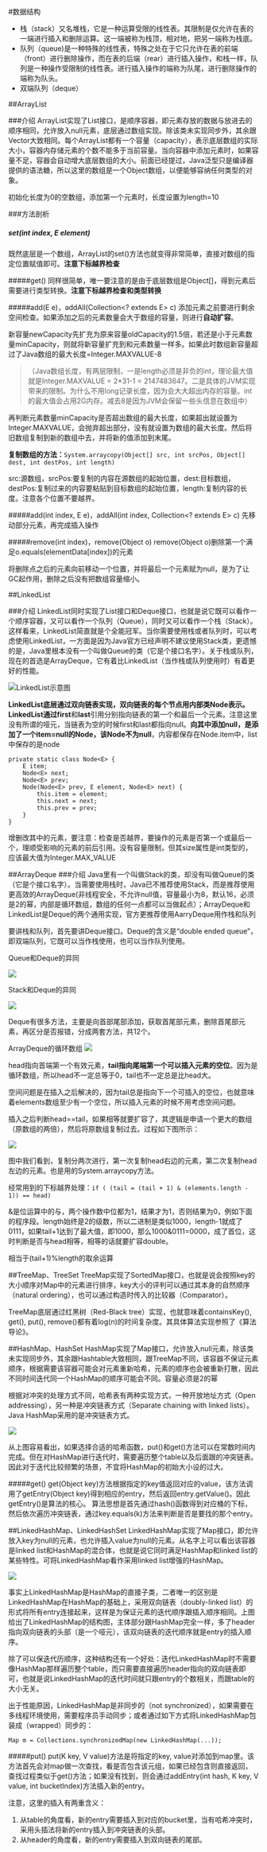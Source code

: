 #数据结构
- 栈（stack）又名堆栈，它是一种运算受限的线性表。其限制是仅允许在表的一端进行插入和删除运算。这一端被称为栈顶，相对地，把另一端称为栈底。
- 队列（queue)是一种特殊的线性表，特殊之处在于它只允许在表的前端（front）进行删除操作，而在表的后端（rear）进行插入操作，和栈一样，队列是一种操作受限制的线性表。进行插入操作的端称为队尾，进行删除操作的端称为队头。
- 双端队列（deque）

##ArrayList

###介绍
ArrayList实现了List接口，是顺序容器，即元素存放的数据与放进去的顺序相同，允许放入null元素，底层通过数组实现。除该类未实现同步外，其余跟Vector大致相同。每个ArrayList都有一个容量（capacity），表示底层数组的实际大小，容器内存储元素的个数不能多于当前容量。当向容器中添加元素时，如果容量不足，容器会自动增大底层数组的大小。前面已经提过，Java泛型只是编译器提供的语法糖，所以这里的数组是一个Object数组，以便能够容纳任何类型的对象。

初始化长度为0的空数组，添加第一个元素时，长度设置为length=10

###方法剖析

##### set(int index, E element)
既然底层是一个数组，ArrayList的set()方法也就变得非常简单，直接对数组的指定位置赋值即可。**注意下标越界检查**

#####get()
同样很简单，唯一要注意的是由于底层数组是Object[]，得到元素后需要进行类型转换。**注意下标越界检查和类型转换**

#####add(E e)，addAll(Collection<? extends E> c)
添加元素之前要进行剩余空间检查。如果添加之后的元素数量会大于数组的容量，则进行**自动扩容**。

新容量newCapacity先扩充为原来容量oldCapacity的1.5倍，若还是小于元素数量minCapacity，则就将新容量扩充到和元素数量一样多。如果此时数组新容量超过了Java数组的最大长度=Integer.MAXVALUE-8

> （Java数组长度，有两层限制，一是length必须是非负的int，理论最大值就是Integer.MAXVALUE = 2*31-1 = 2147483647。二是具体的JVM实现带来的限制。为什么不用long记录长度，因为会大大超出内存的容量。int的最大值会占用2G内存。减去8是因为JVM会保留一些头信息在数组中）

再判断元素数量minCapacity是否超出数组的最大长度，如果超出就设置为Integer.MAXVALUE，会抛弃超出部分，没有就设置为数组的最大长度。然后将旧数组复制到新的数组中去，并将新的值添加到末尾。

**复制数组的方法：**`System.arraycopy(Object[] src, int srcPos, Object[] dest, int destPos, int length)`

src:源数组，srcPos:要复制的内容在源数组的起始位置，dest:目标数组，destPos:复制过来的内容要粘贴到目标数组的起始位置，length:复制内容的长度。注意各个位置不要越界。

#####add(int index, E e)，addAll(int index, Collection<? extends E> c)
先移动部分元素，再完成插入操作

#####remove(int index)，remove(Object o)
remove(Object o)删除第一个满足o.equals(elementData[index])的元素

将删除点之后的元素向前移动一个位置，并将最后一个元素赋为null，是为了让GC起作用，删除之后没有把数组容量缩小。

##LinkedList

###介绍
LinkedList同时实现了List接口和Deque接口，也就是说它既可以看作一个顺序容器，又可以看作一个队列（Queue），同时又可以看作一个栈（Stack）。这样看来，LinkedList简直就是个全能冠军。当你需要使用栈或者队列时，可以考虑使用LinkedList，一方面是因为Java官方已经声明不建议使用Stack类，更遗憾的是，Java里根本没有一个叫做Queue的类（它是个接口名字）。关于栈或队列，现在的首选是ArrayDeque，它有着比LinkedList（当作栈或队列使用时）有着更好的性能。

![LinkedList示意图](md_pic/LinkedList.png)

**LinkedList底层通过双向链表实现，**双向链表的每个节点用内部类Node表示。LinkedList通过**first**和**last**引用分别指向链表的第一个和最后一个元素。注意这里没有所谓的哑元，当链表为空的时候first和last都指向null。**向其中添加null，是添加了一个item=null的Node，该Node不为null**，内容都保存在Node.item中，list中保存的是node


	private static class Node<E> {
    	E item; 
    	Node<E> next;
    	Node<E> prev;
    	Node(Node<E> prev, E element, Node<E> next) {
        	this.item = element;
        	this.next = next;
        	this.prev = prev;
    	}
	}

增删改其中的元素，要注意：检查是否越界，要操作的元素是否第一个或最后一个，理顺受影响的元素的前后引用。没有容量限制，但其size属性是int类型的，应该最大值为Integer.MAX_VALUE

##ArrayDeque
###介绍
Java里有一个叫做Stack的类，却没有叫做Queue的类（它是个接口名字）。当需要使用栈时，Java已不推荐使用Stack，而是推荐使用更高效的ArrayDeque(非线程安全，不允许null值，容量最小为8，默认16，必须是2的幂，内部是循环数组，数组的任何一点都可以当做起点）；ArrayDeque和LinkedList是Deque的两个通用实现，官方更推荐使用AarryDeque用作栈和队列

要讲栈和队列，首先要讲Deque接口。Deque的含义是“double ended queue”，即双端队列，它既可以当作栈使用，也可以当作队列使用。

Queue和Deque的异同

![](md_pic/queueAndDeque.jpg)

Stack和Deque的异同

![](md_pic/stackAndDeque.jpg)

Deque有很多方法，主要是向首部尾部添加，获取首尾部元素，删除首尾部元素，再区分是否报错，分成两套方法，共12个。

ArrayDeque的循环数组
![](md_pic/ArrayDeque_CirculArray.png)

head指向首端第一个有效元素，**tail指向尾端第一个可以插入元素的空位**。因为是循环数组，所以head不一定总等于0，tail也不一定总是比head大。

空间问题是在插入之后解决的，因为tail总是指向下一个可插入的空位，也就意味着elements数组至少有一个空位，所以插入元素的时候不用考虑空间问题。

插入之后判断head==tail，如果相等就要扩容了，其逻辑是申请一个更大的数组（原数组的两倍），然后将原数组复制过去。过程如下图所示：

![](md_pic/ArrayDeque_DoubleCapacity.png)

图中我们看到，复制分两次进行，第一次复制head右边的元素，第二次复制head左边的元素。也是用的System.arraycopy方法。

经常用到的下标越界处理：`if ( (tail = (tail + 1) & (elements.length - 1)) == head)`

&是位运算中的与，两个操作数中位都为1，结果才为1，否则结果为0，例如下面的程序段。length始终是2的级数，所以二进制是类似1000，length-1就成了0111，如果tail+1达到了最大值，即1000，那么1000&0111=0000，成了首位，这时判断是否与head相等，相等的话就要扩容double。

相当于(tail+1)%length的取余运算

##TreeMap、TreeSet
TreeMap实现了SortedMap接口，也就是说会按照key的大小顺序对Map中的元素进行排序，key大小的评判可以通过其本身的自然顺序（natural ordering），也可以通过构造时传入的比较器（Comparator）。

TreeMap底层通过红黑树（Red-Black tree）实现，也就意味着containsKey(), get(), put(), remove()都有着log(n)的时间复杂度。其具体算法实现参照了《算法导论》。

##HashMap、HashSet
HashMap实现了Map接口，允许放入null元素，除该类未实现同步外，其余跟Hashtable大致相同，跟TreeMap不同，该容器不保证元素顺序，根据需要该容器可能会对元素重新哈希，元素的顺序也会被重新打散，因此不同时间迭代同一个HashMap的顺序可能会不同。容量必须是2的幂

根据对冲突的处理方式不同，哈希表有两种实现方式，一种开放地址方式（Open addressing），另一种是冲突链表方式（Separate chaining with linked lists）。Java HashMap采用的是冲突链表方式。

![](md_pic/HashMap.png)

从上图容易看出，如果选择合适的哈希函数，put()和get()方法可以在常数时间内完成。但在对HashMap进行迭代时，需要遍历整个table以及后面跟的冲突链表。因此对于迭代比较频繁的场景，不宜将HashMap的初始大小设的过大。

#####get()
get(Object key)方法根据指定的key值返回对应的value，该方法调用了getEntry(Object key)得到相应的entry，然后返回entry.getValue()。因此getEntry()是算法的核心。
算法思想是首先通过hash()函数得到对应桶的下标，然后依次遍历冲突链表，通过key.equals(k)方法来判断是否是要找的那个entry。

##LinkedHashMap、LinkedHashSet
LinkedHashMap实现了Map接口，即允许放入key为null的元素，也允许插入value为null的元素。从名字上可以看出该容器是linked list和HashMap的混合体，也就是说它同时满足HashMap和linked list的某些特性。可将LinkedHashMap看作采用linked list增强的HashMap。

![](md_pic/LinkedHashMap.png)

事实上LinkedHashMap是HashMap的直接子类，二者唯一的区别是LinkedHashMap在HashMap的基础上，采用双向链表（doubly-linked list）的形式将所有entry连接起来，这样是为保证元素的迭代顺序跟插入顺序相同。上图给出了LinkedHashMap的结构图，主体部分跟HashMap完全一样，多了header指向双向链表的头部（是一个哑元），该双向链表的迭代顺序就是entry的插入顺序。

除了可以保迭代历顺序，这种结构还有一个好处：迭代LinkedHashMap时不需要像HashMap那样遍历整个table，而只需要直接遍历header指向的双向链表即可，也就是说LinkedHashMap的迭代时间就只跟entry的个数相关，而跟table的大小无关。

出于性能原因，LinkedHashMap是非同步的（not synchronized），如果需要在多线程环境使用，需要程序员手动同步；或者通过如下方式将LinkedHashMap包装成（wrapped）同步的：

`Map m = Collections.synchronizedMap(new LinkedHashMap(...));`

#####put()
put(K key, V value)方法是将指定的key, value对添加到map里。该方法首先会对map做一次查找，看是否包含该元组，如果已经包含则直接返回，查找过程类似于get()方法；如果没有找到，则会通过addEntry(int hash, K key, V value, int bucketIndex)方法插入新的entry。

注意，这里的插入有两重含义：

1. 从table的角度看，新的entry需要插入到对应的bucket里，当有哈希冲突时，采用头插法将新的entry插入到冲突链表的头部。
2. 从header的角度看，新的entry需要插入到双向链表的尾部。